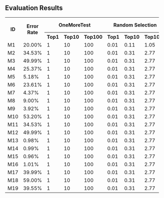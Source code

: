 
## Evaluation Results

<table>
  <tr>
    <th rowspan="2">ID</th>
    <th rowspan="2">Error Rate</th>
    <th colspan="3">OneMoreTest</th>
    <th colspan="3">Random Selection</th>
    <th colspan="3">Coverage-based Selection</th>
    <th colspan="3">Invariant-based Selection</th>
  </tr>
  <tr>
    <th>Top1</th>
    <th>Top10</th>
    <th>Top100</th>
    <th>Top1</th>
    <th>Top10</th>
    <th>Top100</th>
    <th>Top1</th>
    <th>Top10</th>
    <th>Top100</th>
    <th>Top1</th>
    <th>Top10</th>
    <th>Top100</th>
  </tr>
  <tr>
    <td>M1</td><td>20.00%</td><td>1</td><td>10</td><td>100</td><td>0.01</td><td>0.11</td><td>1.05</td><td>0.02</td><td>0.17</td><td>0.95</td><td>0.02</td><td>0.11</td><td>1.01</td>
  </tr>
  <tr>
    <td>M2</td><td>34.53%</td><td>1</td><td>10</td><td>100</td><td>0.01</td><td>0.31</td><td>2.77</td><td>0.03</td><td>0.24</td><td>2.64</td><td>1</td><td>10</td><td>100</td>
  </tr>
  <tr>
    <td>M3</td><td>49.99%</td><td>1</td><td>10</td><td>100</td><td>0.01</td><td>0.31</td><td>2.77</td><td>0.03</td><td>0.24</td><td>2.64</td><td>1</td><td>10</td><td>100</td>
  </tr>
  <tr>
    <td>M4</td><td>25.37%</td><td>1</td><td>10</td><td>100</td><td>0.01</td><td>0.31</td><td>2.77</td><td>0.03</td><td>0.24</td><td>2.64</td><td>1</td><td>10</td><td>100</td>
  </tr>
  <tr>
    <td>M5</td><td>5.18%</td><td>1</td><td>10</td><td>100</td><td>0.01</td><td>0.31</td><td>2.77</td><td>0.03</td><td>0.24</td><td>2.64</td><td>1</td><td>10</td><td>100</td>
  </tr>
  <tr>
    <td>M6</td><td>23.61%</td><td>1</td><td>10</td><td>100</td><td>0.01</td><td>0.31</td><td>2.77</td><td>0.03</td><td>0.24</td><td>2.64</td><td>1</td><td>10</td><td>100</td>
  </tr>
  <tr>
    <td>M7</td><td>4.37%</td><td>1</td><td>10</td><td>100</td><td>0.01</td><td>0.31</td><td>2.77</td><td>0.03</td><td>0.24</td><td>2.64</td><td>1</td><td>10</td><td>100</td>
  </tr>
  <tr>
    <td>M8</td><td>9.00%</td><td>1</td><td>10</td><td>100</td><td>0.01</td><td>0.31</td><td>2.77</td><td>0.03</td><td>0.24</td><td>2.64</td><td>1</td><td>10</td><td>100</td>
  </tr>
  <tr>
    <td>M9</td><td>3.92%</td><td>1</td><td>10</td><td>100</td><td>0.01</td><td>0.31</td><td>2.77</td><td>0.03</td><td>0.24</td><td>2.64</td><td>1</td><td>10</td><td>100</td>
  </tr>
  <tr>
    <td>M10</td><td>53.20%</td><td>1</td><td>10</td><td>100</td><td>0.01</td><td>0.31</td><td>2.77</td><td>0.03</td><td>0.24</td><td>2.64</td><td>1</td><td>10</td><td>100</td>
  </tr>
  <tr>
    <td>M11</td><td>34.53%</td><td>1</td><td>10</td><td>100</td><td>0.01</td><td>0.31</td><td>2.77</td><td>0.03</td><td>0.24</td><td>2.64</td><td>1</td><td>10</td><td>100</td>
  </tr>
  <tr>
    <td>M12</td><td>49.99%</td><td>1</td><td>10</td><td>100</td><td>0.01</td><td>0.31</td><td>2.77</td><td>0.03</td><td>0.24</td><td>2.64</td><td>1</td><td>10</td><td>100</td>
  </tr>
  <tr>
    <td>M13</td><td>0.98%</td><td>1</td><td>10</td><td>100</td><td>0.01</td><td>0.31</td><td>2.77</td><td>0.03</td><td>0.24</td><td>2.64</td><td>1</td><td>10</td><td>100</td>
  </tr>
  <tr>
    <td>M14</td><td>0.99%</td><td>1</td><td>10</td><td>100</td><td>0.01</td><td>0.31</td><td>2.77</td><td>0.03</td><td>0.24</td><td>2.64</td><td>1</td><td>10</td><td>100</td>
  </tr>
  <tr>
    <td>M15</td><td>0.96%</td><td>1</td><td>10</td><td>100</td><td>0.01</td><td>0.31</td><td>2.77</td><td>0.03</td><td>0.24</td><td>2.64</td><td>1</td><td>10</td><td>100</td>
  </tr>
  <tr>
    <td>M16</td><td>1.01%</td><td>1</td><td>10</td><td>100</td><td>0.01</td><td>0.31</td><td>2.77</td><td>0.03</td><td>0.24</td><td>2.64</td><td>1</td><td>10</td><td>100</td>
  </tr>
  <tr>
    <td>M17</td><td>39.99%</td><td>1</td><td>10</td><td>100</td><td>0.01</td><td>0.31</td><td>2.77</td><td>0.03</td><td>0.24</td><td>2.64</td><td>1</td><td>10</td><td>100</td>
  </tr>
  <tr>
    <td>M18</td><td>59.00%</td><td>1</td><td>10</td><td>100</td><td>0.01</td><td>0.31</td><td>2.77</td><td>0.03</td><td>0.24</td><td>2.64</td><td>1</td><td>10</td><td>100</td>
  </tr>
  <tr>
    <td>M19</td><td>39.55%</td><td>1</td><td>10</td><td>100</td><td>0.01</td><td>0.31</td><td>2.77</td><td>0.03</td><td>0.24</td><td>2.64</td><td>1</td><td>10</td><td>100</td>
  </tr>
  <!-- Add more rows as needed -->
</table>
